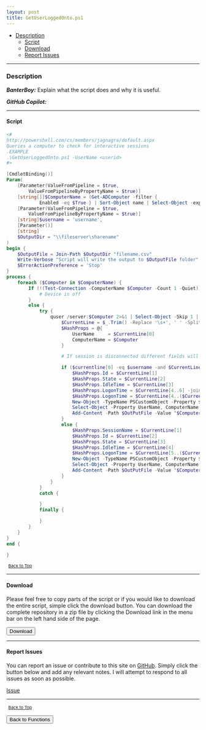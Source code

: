 ```yaml
---
layout: post
title: GetUserLoggedOnto.ps1
---
```


- [Description](#description)
  - [Script](#script)
  - [Download](#download)
  - [Report Issues](#report-issues)

---

### Description

**_BanterBoy:_** Explain what the script does and why it is useful.

**_GitHub Copilot:_**

---

#### Script

```powershell
<#
http://powershell.com/cs/members/jagnagra/default.aspx
Queries a computer to check for interactive sessions
.EXAMPLE
.\GetUserLoggedOnto.ps1 -UserName <userid>
#>

[CmdletBinding()]
Param(
	[Parameter(ValueFromPipeline = $true,
		ValueFromPipelineByPropertyName = $true)]
	[string[]]$ComputerName = (Get-ADComputer -filter {
			Enabled -eq $True } | Sort-Object name | Select-Object -expand Name),
	[Parameter(ValueFromPipeline = $true,
		ValueFromPipelineByPropertyName = $true)]
	[string]$username = 'username',
	[Parameter()]
	[string]
	$OutputDir = "\\fileserver\sharename"
)
begin {
	$OutputFile = Join-Path $OutputDir "filename.csv"
	Write-Verbose "Script will write the output to $OutputFile folder"
	$ErrorActionPreference = 'Stop'
}
process {
	foreach ($Computer in $ComputerName) {
		If (!(Test-Connection -ComputerName $Computer -Count 1 -Quiet)) {
			# Device is off
		}
		else {
			try {
				quser /server:$Computer 2>&1 | Select-Object -Skip 1 | ForEach-Object {
					$CurrentLine = $_.Trim() -Replace '\s+', ' ' -Split '\s'
					$HashProps = @{
						UserName     = $CurrentLine[0]
						ComputerName = $Computer
					}

					# If session is disconnected different fields will be selected

					if ($currentline[0] -eq $username -and $CurrentLine[2] -eq 'Disc') {
						$HashProps.Id = $CurrentLine[1]
						$HashProps.State = $CurrentLine[2]
						$HashProps.IdleTime = $CurrentLine[3]
						$HashProps.LogonTime = $CurrentLine[4..6] -join ' '
						$HashProps.LogonTime = $CurrentLine[4..($CurrentLine.GetUpperBound(0))] -join ' '
						New-Object -TypeName PSCustomObject -Property $HashProps |
						Select-Object -Property UserName, ComputerName, State, ID, IdleTime, LogonTime
						Add-Content -Path $OutPutFile -Value "$Computer, $CurrentLine[1], State"
					}
					else {
						$HashProps.SessionName = $CurrentLine[1]
						$HashProps.Id = $CurrentLine[2]
						$HashProps.State = $CurrentLine[3]
						$HashProps.IdleTime = $CurrentLine[4]
						$HashProps.LogonTime = $CurrentLine[5..($CurrentLine.GetUpperBound(0))] -join ' '
						New-Object -TypeName PSCustomObject -Property $HashProps |
						Select-Object -Property UserName, ComputerName, State, ID, IdleTime, LogonTime
						Add-Content -Path $OutPutFile -Value "$Computer, $CurrentLine[1], State"
					}
				}
			}
			catch {

			}
			finally {

			}
		}
	}
}
end {

}
```

<span style="font-size:11px;"><a href="#"><i class="fas fa-caret-up" aria-hidden="true" style="color: white; margin-right:5px;"></i>Back to Top</a></span>

---

#### Download

Please feel free to copy parts of the script or if you would like to download the entire script, simple click the download button. You can download the complete repository in a zip file by clicking the Download link in the menu bar on the left hand side of the page.

<button class="btn" type="submit" onclick="window.open('/PowerShell/functions/activeDirectory/GetUserLoggedOnto.ps1')">
    <i class="fa fa-cloud-download-alt">
    </i>
        Download
</button>

---

#### Report Issues

You can report an issue or contribute to this site on <a href="https://github.com/BanterBoy/scripts-blog/issues">GitHub</a>. Simply click the button below and add any relevant notes. I will attempt to respond to all issues as soon as possible.

<!-- Place this tag where you want the button to render. -->

<a class="github-button" href="https://github.com/BanterBoy/scripts-blog/issues/new?title=GetUserLoggedOnto.ps1&body=There is a problem with this function. Please find details below." data-show-count="true" aria-label="Issue BanterBoy/scripts-blog on GitHub">Issue</a>

---

<span style="font-size:11px;"><a href="#"><i class="fas fa-caret-up" aria-hidden="true" style="color: white; margin-right:5px;"></i>Back to Top</a></span>

<a href="/menu/_pages/functions.html">
    <button class="btn">
        <i class='fas fa-reply'>
        </i>
            Back to Functions
    </button>
</a>

[1]: http://ecotrust-canada.github.io/markdown-toc
[2]: https://github.com/googlearchive/code-prettify
